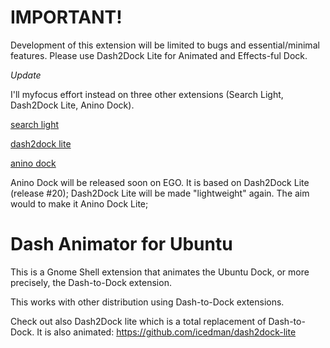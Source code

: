 # IMPORTANT!

Development of this extension will be limited to bugs and essential/minimal features. Please use Dash2Dock Lite for Animated and Effects-ful Dock.

*Update*

I'll myfocus effort instead on three other extensions (Search Light, Dash2Dock Lite, Anino Dock).

[search light](https://github.com/icedman/search-light)

[dash2dock lite](https://github.com/icedman/dash2dock-lite)

[anino dock](https://github.com/icedman/anino-dock)

Anino Dock will be released soon on EGO. It is based on Dash2Dock Lite (release #20);
Dash2Dock Lite will be made "lightweight" again. The aim would to make it Anino Dock Lite;

# Dash Animator for Ubuntu

This is a Gnome Shell extension that animates the Ubuntu Dock, or more precisely, the Dash-to-Dock extension.

This works with other distribution using Dash-to-Dock extensions.


Check out also Dash2Dock lite which is a total replacement of Dash-to-Dock. It is also animated:
https://github.com/icedman/dash2dock-lite
